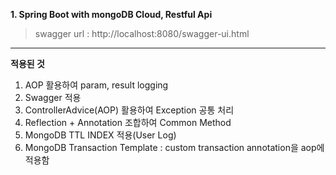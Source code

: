 ****1. Spring Boot with mongoDB Cloud, Restful Api****

> swagger url : http://localhost:8080/swagger-ui.html

---
**적용된 것**

 1. AOP 활용하여 param, result logging
 2. Swagger 적용
 3. ControllerAdvice(AOP) 활용하여 Exception 공통 처리
 4. Reflection + Annotation 조합하여 Common Method
 5. MongoDB TTL INDEX 적용(User Log)
 6. MongoDB Transaction Template : custom transaction annotation을 aop에 적용함
 
 